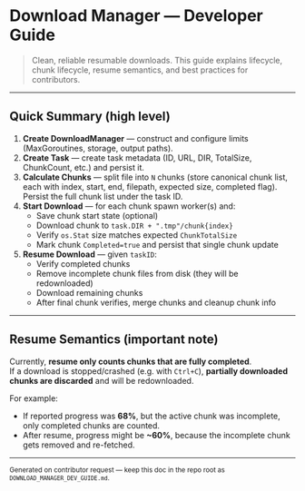 # Download Manager — Developer Guide

> Clean, reliable resumable downloads. This guide explains lifecycle, chunk lifecycle, resume semantics, and best practices for contributors.

---

## Quick Summary (high level)

1. **Create DownloadManager** — construct and configure limits (MaxGoroutines, storage, output paths).
2. **Create Task** — create task metadata (ID, URL, DIR, TotalSize, ChunkCount, etc.) and persist it.
3. **Calculate Chunks** — split file into `N` chunks (store canonical chunk list, each with index, start, end, filepath, expected size, completed flag). Persist the full chunk list under the task ID.
4. **Start Download** — for each chunk spawn worker(s) and:
   * Save chunk start state (optional)
   * Download chunk to `task.DIR + ".tmp"/chunk{index}`
   * Verify `os.Stat` size matches expected `ChunkTotalSize`
   * Mark chunk `Completed=true` and persist that single chunk update
5. **Resume Download** — given `taskID`:
   * Verify completed chunks
   * Remove incomplete chunk files from disk (they will be redownloaded)
   * Download remaining chunks
   * After final chunk verifies, merge chunks and cleanup chunk info

---

## Resume Semantics (important note)

Currently, **resume only counts chunks that are fully completed**.  
If a download is stopped/crashed (e.g. with `Ctrl+C`), **partially downloaded chunks are discarded** and will be redownloaded.  

For example:
- If reported progress was **68%**, but the active chunk was incomplete, only completed chunks are counted.  
- After resume, progress might be **~60%**, because the incomplete chunk gets removed and re-fetched.

---

<small>Generated on contributor request — keep this doc in the repo root as `DOWNLOAD_MANAGER_DEV_GUIDE.md`.</small>
